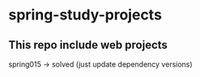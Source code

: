 # spring-study-projects
This repo include web projects
---------------------------------

spring015 -> solved (just update dependency versions)
